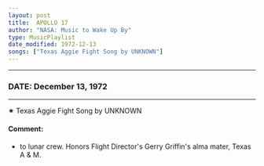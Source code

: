 ```yaml
---
layout: post
title:  APOLLO 17
author: "NASA: Music to Wake Up By"
type: MusicPlaylist
date_modified: 1972-12-13
songs: ["Texas Aggie Fight Song by UNKNOWN"]
---
```


----
### DATE: December 13, 1972
----
✷ Texas Aggie Fight Song by UNKNOWN

#### Comment:
* to lunar crew. Honors Flight Director's Gerry Griffin's  alma mater, Texas A & M.



<br/>
<center>
	<a target="_blank"
	   href="https://twitter.com/intent/tweet?hashtags=Space,NASA,Playlist,NASAWakeupCalls,SpaceProgram&text={{ page.author}}, '{{ page.songs.first }}' {{ page.title }}, {{ page.date | date: '%B %d, %Y' }}. {{ site.url }}{{ page.url }}&via=nasawakeupcalls"><i class="fab fa-twitter" alt="Tweet this page" style="font-size: 1.3em;"></i></a>
	&nbsp; 	<i class="fas fa-user-astronaut" style="font-size: 1.5em;"></i> &nbsp;
    <a type="amzn" search="'Texas Aggie Fight Song by UNKNOWN'" category="popular music">
    <i class="fab fa-amazon" style="font-size: 1.3em;"></i></a>
</center>
